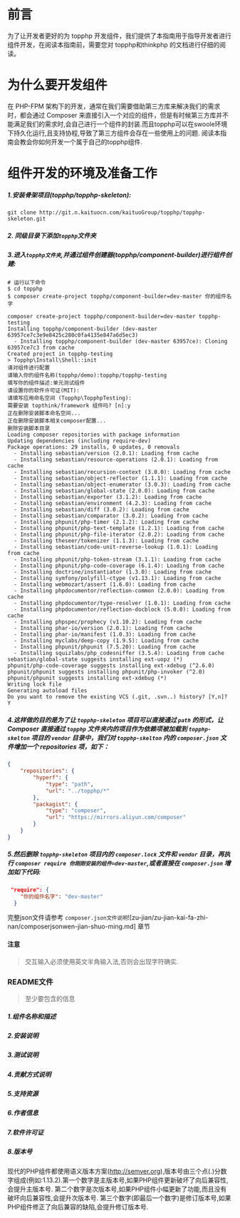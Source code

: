 # 前言
为了让开发者更好的为 topphp 开发组件，我们提供了本指南用于指导开发者进行组件开发，在阅读本指南前，需要您对 topphp和thinkphp 的文档进行仔细的阅读。

# 为什么要开发组件
在 PHP-FPM 架构下的开发，通常在我们需要借助第三方库来解决我们的需求时，都会通过 Composer 来直接引入一个对应的组件，但是有时候第三方库并不能满足我们的需求时,会自己进行一个组件的封装.而且topphp可以在swoole环境下持久化运行,且支持协程,导致了第三方组件会存在一些使用上的问题.
阅读本指南会教会你如何开发一个属于自己的topphp组件.

# 组件开发的环境及准备工作

##### 1.安装骨架项目(topphp/topphp-skeleton):
```shell
git clone http://git.n.kaituocn.com/kaituoGroup/topphp/topphp-skeleton.git
```
##### 2. 同级目录下添加`topphp`文件夹

##### 3.进入`topphp文件夹`,并通过组件创建器(topphp/component-builder)进行组件创建:
```shell
# 运行以下命令
$ cd topphp
$ composer create-project topphp/component-builder=dev-master 你的组件名字

composer create-project topphp/component-builder=dev-master topphp-testing
Installing topphp/component-builder (dev-master 63957ce7c3e9e8425c280c0fa4135e847a6d5ec3)
  - Installing topphp/component-builder (dev-master 63957ce): Cloning 63957ce7c3 from cache
Created project in topphp-testing
> Topphp\Install\Shell::init
请对组件进行配置
请输入你的组件名称(topphp/demo):topphp/topphp-testing
填写你的组件描述:单元测试组件
请设置你的软件许可证(MIT):
请填写应用命名空间 (Topphp\TopphpTesting):
需要安装 topthink/framework 组件吗? [n]:y
正在删除安装脚本命名空间...
正在删除安装脚本相关composer配置...
删除安装脚本目录
Loading composer repositories with package information
Updating dependencies (including require-dev)
Package operations: 29 installs, 0 updates, 0 removals
  - Installing sebastian/version (2.0.1): Loading from cache
  - Installing sebastian/resource-operations (2.0.1): Loading from cache
  - Installing sebastian/recursion-context (3.0.0): Loading from cache
  - Installing sebastian/object-reflector (1.1.1): Loading from cache
  - Installing sebastian/object-enumerator (3.0.3): Loading from cache
  - Installing sebastian/global-state (2.0.0): Loading from cache
  - Installing sebastian/exporter (3.1.2): Loading from cache
  - Installing sebastian/environment (4.2.3): Loading from cache
  - Installing sebastian/diff (3.0.2): Loading from cache
  - Installing sebastian/comparator (3.0.2): Loading from cache
  - Installing phpunit/php-timer (2.1.2): Loading from cache
  - Installing phpunit/php-text-template (1.2.1): Loading from cache
  - Installing phpunit/php-file-iterator (2.0.2): Loading from cache
  - Installing theseer/tokenizer (1.1.3): Loading from cache
  - Installing sebastian/code-unit-reverse-lookup (1.0.1): Loading from cache
  - Installing phpunit/php-token-stream (3.1.1): Loading from cache
  - Installing phpunit/php-code-coverage (6.1.4): Loading from cache
  - Installing doctrine/instantiator (1.3.0): Loading from cache
  - Installing symfony/polyfill-ctype (v1.13.1): Loading from cache
  - Installing webmozart/assert (1.6.0): Loading from cache
  - Installing phpdocumentor/reflection-common (2.0.0): Loading from cache
  - Installing phpdocumentor/type-resolver (1.0.1): Loading from cache
  - Installing phpdocumentor/reflection-docblock (5.0.0): Loading from cache
  - Installing phpspec/prophecy (v1.10.2): Loading from cache
  - Installing phar-io/version (2.0.1): Loading from cache
  - Installing phar-io/manifest (1.0.3): Loading from cache
  - Installing myclabs/deep-copy (1.9.5): Loading from cache
  - Installing phpunit/phpunit (7.5.20): Loading from cache
  - Installing squizlabs/php_codesniffer (3.5.4): Loading from cache
sebastian/global-state suggests installing ext-uopz (*)
phpunit/php-code-coverage suggests installing ext-xdebug (^2.6.0)
phpunit/phpunit suggests installing phpunit/php-invoker (^2.0)
phpunit/phpunit suggests installing ext-xdebug (*)
Writing lock file
Generating autoload files
Do you want to remove the existing VCS (.git, .svn..) history? [Y,n]? Y
```
##### 4.这样做的目的是为了让 `topphp-skeleton` 项目可以直接通过 `path` 的形式，让 Composer 直接通过 `topphp` 文件夹内的项目作为依赖项被加载到 `topphp-skelton` 项目的 `vendor` 目录中，我们对 `topphp-skelton` 内的 `composer.json` 文件增加一个 repositories 项，如下：
```json
{
    "repositories": {
        "hyperf": {
            "type": "path",
            "url": "../topphp/*"
        },
        "packagist": {
            "type": "composer",
            "url": "https://mirrors.aliyun.com/composer"
        }
    }
}
```
##### 5.然后删除 `topphp-skeleton` 项目内的 `composer.lock` 文件和 `vendor` 目录，再执行 `composer require 你刚刚安装的组件=dev-master`,或者直接在 `composer.json` 增加如下代码:
```json
 "require": {
    "你的组件名字": "dev-master"
  }
```
完整json文件请参考 `composer.json文件说明`![zu-jian/zu-jian-kai-fa-zhi-nan/composerjsonwen-jian-shuo-ming.md] 章节


#### 注意
> 交互输入必须使用英文半角输入法,否则会出现字符确实.

### README文件

> 至少要包含的信息

##### 1.组件名称和描述

##### 2.安装说明

##### 3.测试说明

##### 4.贡献方式说明

##### 5.支持资源

##### 6.作者信息

##### 7.软件许可证

##### 8.版本号
现代的PHP组件都使用语义版本方案(http://semver.org),版本号由三个点(.)分数字组成(例如:1.13.2).第一个数字是主版本号,如果PHP组件更新破坏了向后兼容性,会提升主版本号.
第二个数字是次版本号,如果PHP组件小幅更新了功能,而且没有破坏向后兼容性,会提升次版本号.
第三个数字(即最后一个数字)是修订版本号,如果PHP组件修正了向后兼容的缺陷,会提升修订版本号.

